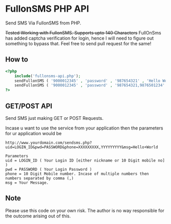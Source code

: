 FullonSMS PHP API
=============

Send SMS Via FullonSMS from PHP.  

<del>Tested Working with FullonSMS. Supports upto 140 Characters</del> FullOnSms has added captcha verification for login, hence I will need to figure out something to bypass that. Feel free to send pull request for the same!


How to
-------
```php
<?php
    include('fullonsms-api.php');
    sendFullonSMS ( '9000012345' , 'password' , '987654321' , 'Hello World');   
    sendFullonSMS ( '9000012345' , 'password' , '987654321,9876501234' , 'Hello World');   
?>
```


GET/POST API
------------

Send SMS just making GET or POST Requests.

Incase u want to use the service from your application then the parameters for ur application would be

```
http://www.yourdomain.com/sendsms.php?uid=LOGIN_ID&pwd=PASSWORD&phone=XXXXXXXXX,YYYYYYYYY&msg=Hello+World

Parameters
uid = LOGIN_ID ( Your Login ID [either nickname or 10 Digit mobile no] )
pwd = PASSWORD ( Your Login Password )
phone = 10 Digit Mobile number. Incase of multiple numbers then numbers separated by comma (,)
msg = Your Message.
```


Note
-------
Please use this code on your own risk. The author is no way responsible for the outcome arising out of this.
